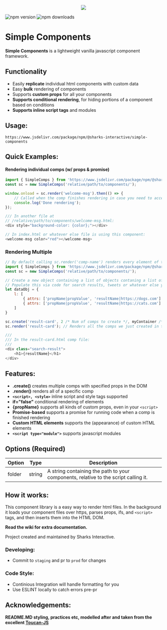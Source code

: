 
<p align='center'>
  <img src="https://i.imgur.com/7svMXLi.png" />
</p>

![npm version](https://img.shields.io/npm/v/@sharks-interactive/simple-components)
![npm downloads](https://img.shields.io/npm/dm/@sharks-interactive/simple-components)

# Simple Components
**Simple Components** is a lightweight vanilla javascript component framework.

## Functionality
- Easily **replicate** individual html components with custom data
- Easy **bulk** rendering of components
- Supports **custom props** for all your components
- **Supports conditional rendering**, for hiding portions of a component based on conditions
- **Supports inline script tags** and modules

## Usage:
```
https://www.jsdelivr.com/package/npm/@sharks-interactive/simple-components
```

## Quick Examples:
#### Rendering individual comps (w/ props & promise)
```js
import { SimpleComps } from 'https://www.jsdelivr.com/package/npm/@sharks-interactive/simple-components';
const sc = new SimpleComps('relative/path/to/components/');

window.onload = sc.render('welcome-msg').then(() => {
	// Called when the comp finishes rendering in case you need to access it
	console.log('Done rendering');
});

/// In another file at
// /relative/path/to/components/welcome-msg.html:
<div style="background-color: {color};"></div>

// In index.html or whatever else file is using this component:
<welcome-msg color="red"></welcome-msg>
```

### Rendering Multiple
```js
// By default calling sc.render('comp-name') renders every element of that type in the DOM, but Simple-Components has a utility function for creating multiple in the DOM for rendering
import { SimpleComps } from 'https://www.jsdelivr.com/package/npm/@sharks-interactive/simple-components';
const sc = new SimpleComps('relative/path/to/components/');

// Create a new object containing a list of objects contaning a list of attributes each component should use
// Populate this via code for search results, tweets or whatever else you need
let dataObj = {
	l: [
		{ attrs: ['propName|propValue', 'resultName|https://dogs.com'] }, // Javascript object for each comp's attrs
		{ attrs: ['propName|propValue', 'resultName|https://cats.com'] }
	]
}

sc.create('result-card', 2 /* Num of comps to create */, myContainer /* Parent obj */, dataObj /* Comp data */);
sc.render('result-card'); // Renders all the comps we just created in the DOM

///
/// In the result-card.html comp file:
///
<div class="search-result">
	<h1>{resultName}</h1>
</div>
```

## Features:
- **.create()** creates multiple comps with specified props in the DOM
- **.render()** renders all of a specific comp
- **``<script>, <style>``** inline script and style tags supported
- **if="false"** conditional rendering of elements
- **{propName}** supports all kinds of custom props, even in your ``<script>``
- **Promise-based** supports a promise for running code when a comp is finished rendering
- **Custom HTML elements** supports the (appearance) of custom HTML elements
- **``<script type="module">``** supports javascript modules

## Options (Required)

| Option | Type | Description |
| ------ | ---- | ----------- |
| folder | string | A string containing the path to your components, relative to the script calling it. |


## How it works:
This component library is a easy way to render html files.
In the background it loads your component files over https, parses props, ifs, and ``<script>`` tags, and then inserts them into the HTML DOM.

**Read the wiki for extra documentation.**
  
Project created and maintained by Sharks Interactive.
  
### Developing:
  - Commit to ``staging`` and pr to ``prod`` for changes

### Code Style:
  - Continious Integration will handle formatting for you
  - Use ESLINT locally to catch errors pre-pr

## Acknowledgements:
**README.MD styling, practices etc, modelled after and taken from the excellent [Toucan-JS](https://github.com/robertcepa/toucan-js)**